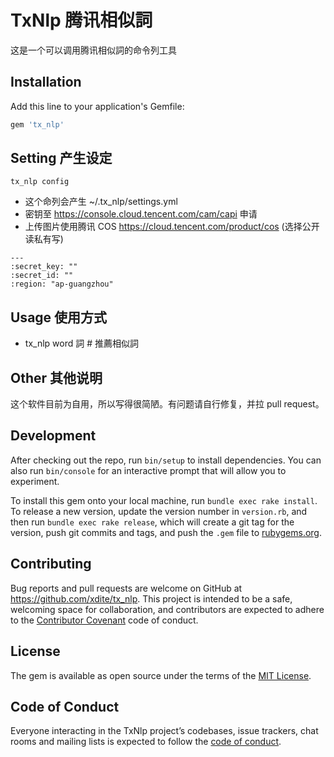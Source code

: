 # TxNlp 腾讯相似詞

这是一个可以调用腾讯相似詞的命令列工具

## Installation

Add this line to your application's Gemfile:

```ruby
gem 'tx_nlp'
```

## Setting 产生设定

`tx_nlp config`

* 这个命列会产生 ~/.tx_nlp/settings.yml
* 密钥至 <https://console.cloud.tencent.com/cam/capi> 申请
* 上传图片使用腾讯 COS https://cloud.tencent.com/product/cos  (选择公开读私有写)

```
---
:secret_key: ""
:secret_id: ""
:region: "ap-guangzhou"

```


## Usage 使用方式

* tx_nlp word 詞 # 推薦相似詞



## Other 其他说明

这个软件目前为自用，所以写得很简陋。有问题请自行修复，并拉 pull request。



## Development

After checking out the repo, run `bin/setup` to install dependencies. You can also run `bin/console` for an interactive prompt that will allow you to experiment.

To install this gem onto your local machine, run `bundle exec rake install`. To release a new version, update the version number in `version.rb`, and then run `bundle exec rake release`, which will create a git tag for the version, push git commits and tags, and push the `.gem` file to [rubygems.org](https://rubygems.org).

## Contributing

Bug reports and pull requests are welcome on GitHub at https://github.com/xdite/tx_nlp. This project is intended to be a safe, welcoming space for collaboration, and contributors are expected to adhere to the [Contributor Covenant](http://contributor-covenant.org) code of conduct.

## License

The gem is available as open source under the terms of the [MIT License](https://opensource.org/licenses/MIT).

## Code of Conduct

Everyone interacting in the TxNlp project’s codebases, issue trackers, chat rooms and mailing lists is expected to follow the [code of conduct](https://github.com/[USERNAME]/tx_nlp/blob/master/CODE_OF_CONDUCT.md).
